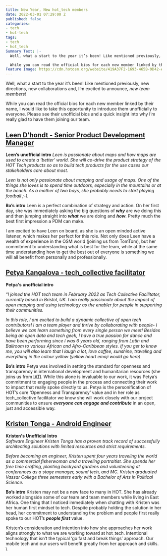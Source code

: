 ```yaml
---
title: New Year, New hot_tech members
date: 2022-03-01 07:29:00 Z
published: false
categories:
- tech
- hot-tech
tags:
- tech
- hot_tech
Summary Text: |-
  Well, what a start to the year it’s been! Like mentioned previously, new directions, new collaborations and, I’m excited to announce, new team members!

  While you can read the official bios for each new member linked by their name, I would like to take this opportunity to introduce them unofficially to everyone. Please see their unofficial bios and a quick insight into why I’m really glad to have them joining our team.
Feature Image: https://cdn.hotosm.org/website/419A37F2-1693-465B-9D42-AEC6241D5CEB.png
---
```


Well, what a start to the year it’s been! Like mentioned previously, new directions, new collaborations and, I’m excited to announce, *new team members!*

While you can read the official bios for each new member linked by their name, I would like to take this opportunity to introduce them unofficially to everyone. Please see their unofficial bios and a quick insight into why I’m really glad to have them joining our team.

## [Leen D’hondt - Senior Product Development Manager](https://www.hotosm.org/people/leen-dhondt/)

**Leen’s unofficial intro**
*Leen is passionate about maps and how maps are used to create a ‘better’ world. She will co-drive the product strategy of the HOT Tech products so as to build tech products for the use cases our stakeholders care about most.*

*Leen is not only passionate about mapping and usage of maps.  One of the things she loves is to spend time outdoors, especially in the mountains or at the beach. As a mother of two boys, she probably needs to start playing football ;-).*

**Bo’s intro**
Leen is a perfect combination of strategy and action. On her first day, she was immediately asking the big questions of ***why*** are we doing this and then jumping straight into ***what*** we are doing and ***how***. Pretty much the best first impression a PDM can make. 

I am excited to have Leen on board, as she is an open minded active listener, which makes her perfect for this role. Not only does Leen have a wealth of experience in the OSM world (joining us from TomTom), but her commitment to understanding what is best for the team, while at the same time understanding how to get the best out of everyone is something we will all benefit from personally and professionally.

## [Petya Kangalova - tech_collective facilitator](https://www.hotosm.org/people/petya-kangalova/)

**Petya's unofficial intro**

*“I joined the HOT tech team in February 2022 as Tech Collective Facilitator, currently based in Bristol, UK. I am really passionate about the impact of open mapping and using technology as the enabler for people in supporting their communities.*

*In this role, I am excited to build a dynamic collective of open tech contributors! I am a team player and thrive by collaborating with people- I believe we can learn something from every single person we meet! Besides being an open data and tech geek, I have a true passion for dance and have been performing since I was 6 years old, ranging from Latin and Ballroom to various African and Afro-Caribbean styles. If you get to know me, you will also learn that I laugh a lot, love coffee, sunshine, traveling and everything in the colour yellow (yellow heart emoji would go here)*

**Bo’s intro**
Petya was involved in setting the standard for openness and transparency in international development and humanitarian resources (she joins us from [IATI](https://iatistandard.org/en/). While this alone is invaluable to our work, it was Petya’s commitment to engaging people in the process and connecting their work to impact that really spoke directly to us. Petya is the personification of HOT’s core ‘Openness and Transparency’ value and in her role as tech_collective facilitator we know she will work closely with our project communities to ensure ***everyone can engage and contribute***  in an open, just and accessible way.

## [Kristen Tonga - Android Engineer](https://www.hotosm.org/people/kristen-tonga/)

**Kristen's Unofficial Intro**\
*Software Engineer Kristen Tonga has a proven track record of successfully architecting solutions with limited resources and strict requirements.*

*Before becoming an engineer, Kristen spent four years traveling the world as a commercial fisherwoman and a traveling portraitist. She spends her free time crafting, planting backyard gardens and volunteering at conferences as a stage manager, sound tech, and MC. Kristen graduated Vassar College three semesters early with a Bachelor of Arts in Political Science.*

**Bo’s intro**
Kristen may not be a new face to many in HOT. She has already worked alongside some of our team and team members while living in East Africa. One thing that I noticed immediately when chatting with Kristen was her human first mindset to tech. Despite probably holding the solution in her head, her commitment to understanding the problem and people first really spoke to our HOT’s ***people first*** value. 

Kristen’s consideration and intention into how she approaches her work aligns strongly to what we are working toward at hot_tech. Intentional technology that isn’t the typical ‘go fast and break things’ approach. Our mobile tech and our users will benefit greatly from her approach and skills.\
\
